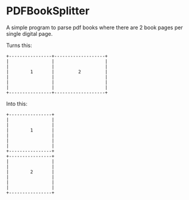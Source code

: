 # PDFBookSplitter

A simple program to parse pdf books where there are 2 book pages per single digital page.

Turns this:

    +----------------+-------------------+
    |                |                   |
    |                |                   |
    |        1       |         2         |      
    |                |                   |
    |                |                   |
    |                |                   |
    +----------------+-------------------+

Into this:

    +----------------+
    |                |                   
    |                |                   
    |        1       |                       
    |                |                   
    |                |                   
    |                |
    +----------------+              
    +----------------+
    |                |                   
    |                |                   
    |        2       |                       
    |                |                   
    |                |                   
    |                |
    +----------------+    